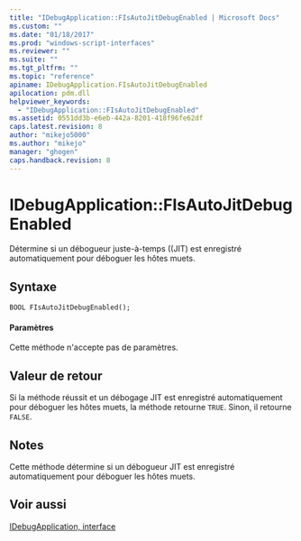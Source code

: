 ```yaml
---
title: "IDebugApplication::FIsAutoJitDebugEnabled | Microsoft Docs"
ms.custom: ""
ms.date: "01/18/2017"
ms.prod: "windows-script-interfaces"
ms.reviewer: ""
ms.suite: ""
ms.tgt_pltfrm: ""
ms.topic: "reference"
apiname: IDebugApplication.FIsAutoJitDebugEnabled
apilocation: pdm.dll
helpviewer_keywords: 
  - "IDebugApplication::FIsAutoJitDebugEnabled"
ms.assetid: 0551dd3b-e6eb-442a-8201-418f96fe62df
caps.latest.revision: 8
author: "mikejo5000"
ms.author: "mikejo"
manager: "ghogen"
caps.handback.revision: 8
---
```

# IDebugApplication::FIsAutoJitDebugEnabled
Détermine si un débogueur juste\-à\-temps \(\(JIT\) est enregistré automatiquement pour déboguer les hôtes muets.  
  
## Syntaxe  
  
```  
BOOL FIsAutoJitDebugEnabled();  
```  
  
#### Paramètres  
 Cette méthode n'accepte pas de paramètres.  
  
## Valeur de retour  
 Si la méthode réussit et un débogage JIT est enregistré automatiquement pour déboguer les hôtes muets, la méthode retourne `TRUE`.  Sinon, il retourne `FALSE`.  
  
## Notes  
 Cette méthode détermine si un débogueur JIT est enregistré automatiquement pour déboguer les hôtes muets.  
  
## Voir aussi  
 [IDebugApplication, interface](../../winscript/reference/idebugapplication-interface.md)
